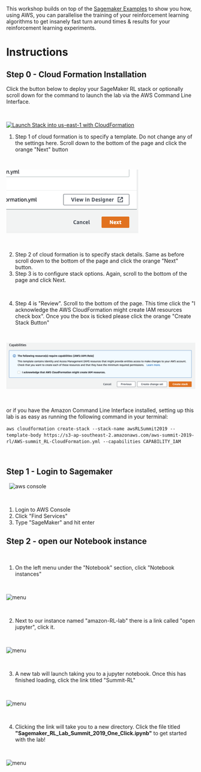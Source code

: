 This workshop builds on top of the [Sagemaker Examples](https://github.com/awslabs/amazon-sagemaker-examples) to show you how, using AWS, you can parallelise the training of your reinforcement learning algorithms to get insanely fast turn around times & results for your reinforcement learning experiments.

# Instructions


## Step 0 - Cloud Formation Installation

Click the button below to deploy your SageMaker RL stack or optionally scroll down for the command to launch the lab via the AWS Command Line Interface.

&nbsp;

[![Launch Stack into us-east-1 with CloudFormation](http://docs.aws.amazon.com/AWSCloudFormation/latest/UserGuide/images/cloudformation-launch-stack-button.png)](https://console.aws.amazon.com/cloudformation/home?region=us-east-1#/stacks/new?stackName=SageMakerRLLabSummitSydney2019&templateURL=https://s3-ap-southeast-2.amazonaws.com/aws-summit-2019-rl/AWS-summit_RL-CloudFormation.yml)

1. Step 1 of cloud formation is to specify a template. Do not change any of the settings here. Scroll down to the bottom of the page and click the orange "Next" button

&nbsp;


![orange next button](images/orangeNextButton.png)

&nbsp;


2. Step 2 of cloud formation is to specify stack details. Same as before scroll down to the bottom of the page and click the orange "Next" button.
3. Step 3 is to configure stack options. Again, scroll to the bottom of the page and click Next.

&nbsp;

4. Step 4 is "Review". Scroll to the bottom of the page. This time click the "I acknowledge the AWS CloudFormation might create IAM resources check box". Once you the box is ticked please click the orange "Create Stack Button"

&nbsp;

![create stack](images/CreateStack.png)

&nbsp;

or if you have the Amazon Command Line Interface installed, setting up this lab is as easy as running the following command in your terminal:

`aws cloudformation create-stack --stack-name awsRLSummit2019 --template-body https://s3-ap-southeast-2.amazonaws.com/aws-summit-2019-rl/AWS-summit_RL-CloudFormation.yml --capabilities CAPABILITY_IAM`

&nbsp;

## Step 1 - Login to Sagemaker
&nbsp;
![aws console](images/awsconsole2.png)

&nbsp;

1. Login to AWS Console
2. Click "Find Services"
3. Type "SageMaker" and hit enter




## Step 2 - open our Notebook instance

&nbsp;


1. On the left menu under the "Notebook" section, click "Notebook instances"

&nbsp;
&nbsp;

![menu](images/awssagemakerhome.png)

&nbsp;

2. Next to our instance named "amazon-RL-lab" there is a link called "open jupyter", click it.

&nbsp;
&nbsp;

![menu](images/openjupyter.png)

&nbsp;

3. A new tab will launch taking you to a jupyter notebook. Once this has finished loading, click the link titled "Summit-RL"

&nbsp;

![menu](images/summitRlLink.png)

&nbsp;


4. Clicking the link will take you to a new directory. Click the file titled **"Sagemaker_RL_Lab_Summit_2019_One_Click.ipynb"** to get started with the lab!

&nbsp;

![menu](images/inJupyter.png)

&nbsp;
